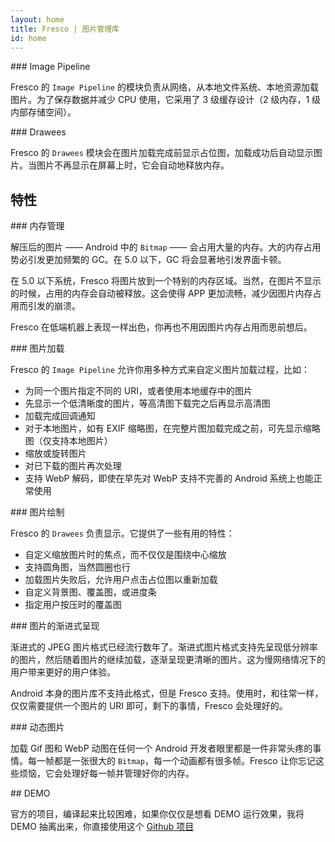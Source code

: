 ```yaml
---
layout: home
title: Fresco | 图片管理库
id: home
---
```


<div class="gridBlock">
<div class="featureBlock twoByGridBlock" markdown="1">
### Image Pipeline

Fresco 的 `Image Pipeline` 的模块负责从网络，从本地文件系统、本地资源加载图片。为了保存数据并减少 CPU 使用，它采用了 3 级缓存设计（2 级内存，1 级内部存储空间）。

</div>
<div class="featureBlock twoByGridBlock" markdown="1">
### Drawees

Fresco 的 `Drawees` 模块会在图片加载完成前显示占位图，加载成功后自动显示图片。当图片不再显示在屏幕上时，它会自动地释放内存。
</div>
</div>

## 特性

<div class="gridBlock">
<div class="featureBlock twoByGridBlock" markdown="1">
### 内存管理

解压后的图片 —— Android 中的 `Bitmap` —— 会占用大量的内存。大的内存占用势必引发更加频繁的 GC。在 5.0 以下，GC 将会显著地引发界面卡顿。

在 5.0 以下系统，Fresco 将图片放到一个特别的内存区域。当然，在图片不显示的时候，占用的内存会自动被释放。这会使得 APP 更加流畅，减少因图片内存占用而引发的崩溃。

Fresco 在低端机器上表现一样出色，你再也不用因图片内存占用而思前想后。

</div>
<div class="featureBlock twoByGridBlock" markdown="1">
### 图片加载

Fresco 的 `Image Pipeline` 允许你用多种方式来自定义图片加载过程，比如：

* 为同一个图片指定不同的 URI，或者使用本地缓存中的图片
* 先显示一个低清晰度的图片，等高清图下载完之后再显示高清图
* 加载完成回调通知
* 对于本地图片，如有 EXIF 缩略图，在完整片图加载完成之前，可先显示缩略图（仅支持本地图片）
* 缩放或旋转图片
* 对已下载的图片再次处理
* 支持 WebP 解码，即使在早先对 WebP 支持不完善的 Android 系统上也能正常使用

</div>
<div class="featureBlock twoByGridBlock" markdown="1">
### 图片绘制

Fresco 的 `Drawees` 负责显示。它提供了一些有用的特性：

* 自定义缩放图片时的焦点，而不仅仅是围绕中心缩放
* 支持圆角图，当然圆圈也行
* 加载图片失败后，允许用户点击占位图以重新加载
* 自定义背景图、覆盖图，或进度条
* 指定用户按压时的覆盖图

</div>
<div class="featureBlock twoByGridBlock" markdown="1">
### 图片的渐进式呈现

渐进式的 JPEG 图片格式已经流行数年了。渐进式图片格式支持先呈现低分辨率的图片，然后随着图片的继续加载，逐渐呈现更清晰的图片。这为慢网络情况下的用户带来更好的用户体验。

Android 本身的图片库不支持此格式，但是 Fresco 支持。使用时，和往常一样，仅仅需要提供一个图片的 URI 即可，剩下的事情，Fresco 会处理好的。

</div>
<div class="featureBlock twoByGridBlock" markdown="1">
### 动态图片

加载 Gif 图和 WebP 动图在任何一个 Android 开发者眼里都是一件非常头疼的事情。每一帧都是一张很大的 `Bitmap`，每一个动画都有很多帧。Fresco 让你忘记这些烦恼，它会处理好每一帧并管理好你的内存。
</div>
</div>

<div class="featureBlock twoByGridBlock" markdown="1">
## DEMO

官方的项目，编译起来比较困难，如果你仅仅是想看 DEMO 运行效果，我将 DEMO 抽离出来，你直接使用这个 [Github 项目](https://github.com/liaohuqiu/fresco-demo-for-gradle)
